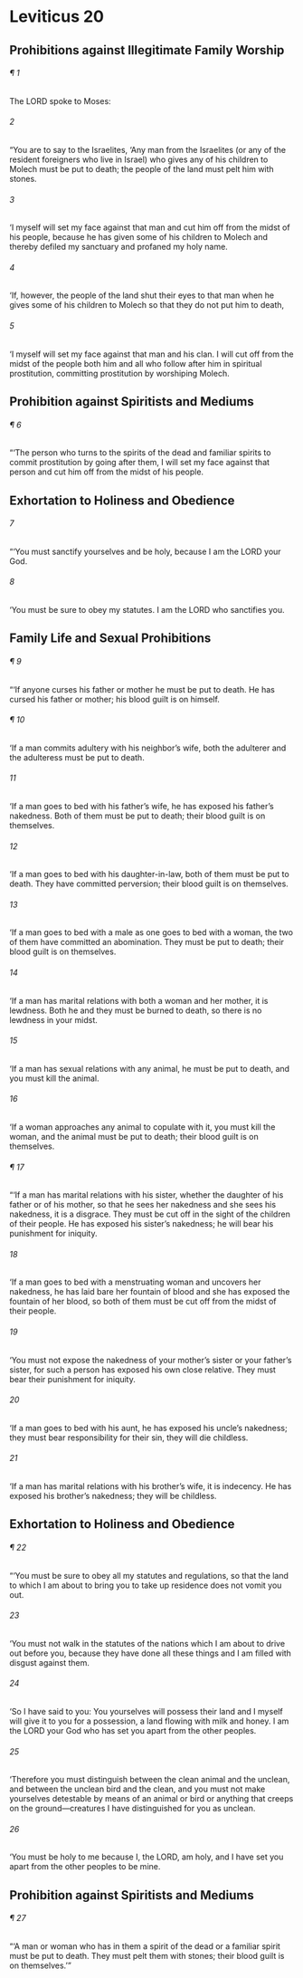 # Leviticus 20
## Prohibitions against Illegitimate Family Worship
###### ¶ 1
The LORD spoke to Moses:
###### 2
“You are to say to the Israelites, ‘Any man from the Israelites (or any of the resident foreigners who live in Israel) who gives any of his children to Molech must be put to death; the people of the land must pelt him with stones.
###### 3
‘I myself will set my face against that man and cut him off from the midst of his people, because he has given some of his children to Molech and thereby defiled my sanctuary and profaned my holy name.
###### 4
‘If, however, the people of the land shut their eyes to that man when he gives some of his children to Molech so that they do not put him to death,
###### 5
‘I myself will set my face against that man and his clan. I will cut off from the midst of the people both him and all who follow after him in spiritual prostitution, committing prostitution by worshiping Molech.
## Prohibition against Spiritists and Mediums
###### ¶ 6
“‘The person who turns to the spirits of the dead and familiar spirits to commit prostitution by going after them, I will set my face against that person and cut him off from the midst of his people.
## Exhortation to Holiness and Obedience
###### 7
“‘You must sanctify yourselves and be holy, because I am the LORD your God.
###### 8
‘You must be sure to obey my statutes. I am the LORD who sanctifies you.
## Family Life and Sexual Prohibitions
###### ¶ 9
“‘If anyone curses his father or mother he must be put to death. He has cursed his father or mother; his blood guilt is on himself.
###### ¶ 10
‘If a man commits adultery with his neighbor’s wife, both the adulterer and the adulteress must be put to death.
###### 11
‘If a man goes to bed with his father’s wife, he has exposed his father’s nakedness. Both of them must be put to death; their blood guilt is on themselves.
###### 12
‘If a man goes to bed with his daughter-in-law, both of them must be put to death. They have committed perversion; their blood guilt is on themselves.
###### 13
‘If a man goes to bed with a male as one goes to bed with a woman, the two of them have committed an abomination. They must be put to death; their blood guilt is on themselves.
###### 14
‘If a man has marital relations with both a woman and her mother, it is lewdness. Both he and they must be burned to death, so there is no lewdness in your midst.
###### 15
‘If a man has sexual relations with any animal, he must be put to death, and you must kill the animal.
###### 16
‘If a woman approaches any animal to copulate with it, you must kill the woman, and the animal must be put to death; their blood guilt is on themselves.
###### ¶ 17
“‘If a man has marital relations with his sister, whether the daughter of his father or of his mother, so that he sees her nakedness and she sees his nakedness, it is a disgrace. They must be cut off in the sight of the children of their people. He has exposed his sister’s nakedness; he will bear his punishment for iniquity.
###### 18
‘If a man goes to bed with a menstruating woman and uncovers her nakedness, he has laid bare her fountain of blood and she has exposed the fountain of her blood, so both of them must be cut off from the midst of their people.
###### 19
‘You must not expose the nakedness of your mother’s sister or your father’s sister, for such a person has exposed his own close relative. They must bear their punishment for iniquity.
###### 20
‘If a man goes to bed with his aunt, he has exposed his uncle’s nakedness; they must bear responsibility for their sin, they will die childless.
###### 21
‘If a man has marital relations with his brother’s wife, it is indecency. He has exposed his brother’s nakedness; they will be childless.
## Exhortation to Holiness and Obedience
###### ¶ 22
“‘You must be sure to obey all my statutes and regulations, so that the land to which I am about to bring you to take up residence does not vomit you out.
###### 23
‘You must not walk in the statutes of the nations which I am about to drive out before you, because they have done all these things and I am filled with disgust against them.
###### 24
‘So I have said to you: You yourselves will possess their land and I myself will give it to you for a possession, a land flowing with milk and honey. I am the LORD your God who has set you apart from the other peoples.
###### 25
‘Therefore you must distinguish between the clean animal and the unclean, and between the unclean bird and the clean, and you must not make yourselves detestable by means of an animal or bird or anything that creeps on the ground—creatures I have distinguished for you as unclean.
###### 26
‘You must be holy to me because I, the LORD, am holy, and I have set you apart from the other peoples to be mine.
## Prohibition against Spiritists and Mediums
###### ¶ 27
“‘A man or woman who has in them a spirit of the dead or a familiar spirit must be put to death. They must pelt them with stones; their blood guilt is on themselves.’”
